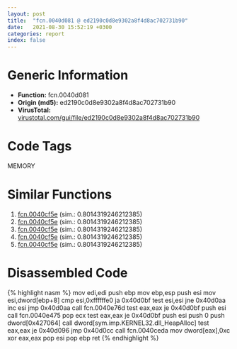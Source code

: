 ```yaml
---
layout: post
title:  "fcn.0040d081 @ ed2190c0d8e9302a8f4d8ac702731b90"
date:   2021-08-30 15:52:19 +0300
categories: report
index: false
---
```


# Generic Information
- **Function:** fcn.0040d081
- **Origin (md5):** ed2190c0d8e9302a8f4d8ac702731b90
- **VirusTotal:** [virustotal.com/gui/file/ed2190c0d8e9302a8f4d8ac702731b90][virustotal_ref]

# Code Tags
<span class="tag" id="MEMORY">MEMORY</span>


# Similar Functions

1. [fcn.0040cf5e][similar_1_ref] (sim.: 0.8014319246212385)
2. [fcn.0040cf5e][similar_2_ref] (sim.: 0.8014319246212385)
3. [fcn.0040cf5e][similar_3_ref] (sim.: 0.8014319246212385)
4. [fcn.0040cf5e][similar_4_ref] (sim.: 0.8014319246212385)
5. [fcn.0040cf5e][similar_5_ref] (sim.: 0.8014319246212385)


# Disassembled Code

{% highlight nasm %}
mov edi,edi
push ebp
mov ebp,esp
push esi
mov esi,dword[ebp+8]
cmp esi,0xffffffe0
ja 0x40d0bf
test esi,esi
jne 0x40d0aa
inc esi
jmp 0x40d0aa
call fcn.0040e76d
test eax,eax
je 0x40d0bf
push esi
call fcn.0040e475
pop ecx
test eax,eax
je 0x40d0bf
push esi
push 0
push dword[0x427064]
call dword[sym.imp.KERNEL32.dll_HeapAlloc]
test eax,eax
je 0x40d096
jmp 0x40d0cc
call fcn.0040ceda
mov dword[eax],0xc
xor eax,eax
pop esi
pop ebp
ret 
{% endhighlight %}


[similar_1_ref]: /report/fcn.0040cf5e@ed2190c0d8e9302a8f4d8ac702731b90
[similar_2_ref]: /report/fcn.0040cf5e@ae0d797b2405ef533e147073f508f04b
[similar_3_ref]: /report/fcn.0040cf5e@0b073c89b077a27e3496540be7574e33
[similar_4_ref]: /report/fcn.0040cf5e@339149a6ceaff8ec9831ebc6113adb23
[similar_5_ref]: /report/fcn.0040cf5e@cbd43f32a37a470d65c9071d3fc4f8ce
[virustotal_ref]: https://www.virustotal.com/gui/file/ed2190c0d8e9302a8f4d8ac702731b90